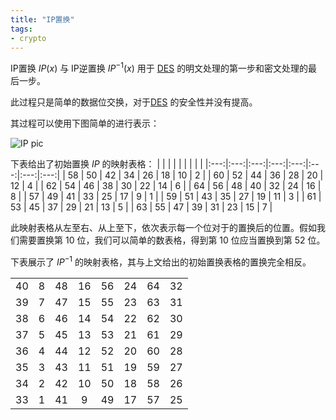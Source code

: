 ```yaml
---
title: "IP置换"
tags:
- crypto
---
```


IP置换 $IP(x)$ 与 IP逆置换 $IP^{-1}(x)$ 用于 [DES](/crypto/DES.md) 的明文处理的第一步和密文处理的最后一步。

此过程只是简单的数据位交换，对于[DES](/crypto/DES.md) 的安全性并没有提高。

其过程可以使用下图简单的进行表示：

![IP pic](https://img.gejiba.com/images/f85131bcb32e980acef55fa528725200.png)

下表给出了初始置换 $IP$ 的映射表格：
|    |    |    |    |    |    |    |    |
|:---:|:---:|:---:|:---:|:---:|:---:|:---:|:---:|
| 58 | 50 | 42 | 34 | 26 | 18 | 10 | 2 |
| 60 | 52 | 44 | 36 | 28 | 20 | 12 | 4 |
| 62 | 54 | 46 | 38 | 30 | 22 | 14 | 6 |
| 64 | 56 | 48 | 40 | 32 | 24 | 16 | 8 |
| 57 | 49 | 41 | 33 | 25 | 17 | 9  | 1 |
| 59 | 51 | 43 | 35 | 27 | 19 | 11 | 3 |
| 61 | 53 | 45 | 37 | 29 | 21 | 13 | 5 |
| 63 | 55 | 47 | 39 | 31 | 23 | 15 | 7 |

 此映射表格从左至右、从上至下，依次表示每一个位对于的置换后的位置。假如我们需要置换第  10 位，我们可以简单的数表格，得到第 10 位应当置换到第 52 位。

下表展示了 $IP^{-1}$ 的映射表格，其与上文给出的初始置换表格的置换完全相反。

| ||||||||
| :---: | :---: | :---: | :---: | :---: | :---: | :---: | :---: |
|40|8|48|16|56|24|64|32|
|39|7|47|15|55|23|63|31|
|38|6|46|14|54|22|62|30|
|37|5|45|13|53|21|61|29|
|36|4|44|12|52|20|60|28|
|35|3|43|11|51|19|59|27|
|34|2|42|10|50|18|58|26|
|33|1|41|9|49|17|57|25| 

